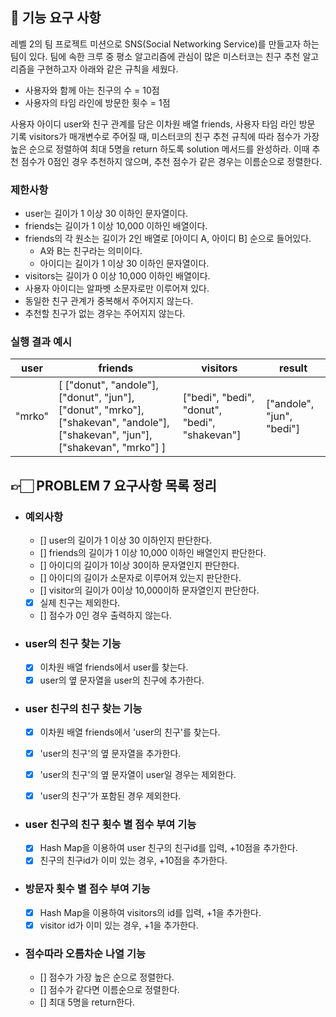 ## 🚀 기능 요구 사항

레벨 2의 팀 프로젝트 미션으로 SNS(Social Networking Service)를 만들고자 하는 팀이 있다. 팀에 속한 크루 중 평소 알고리즘에 관심이 많은 미스터코는 친구 추천 알고리즘을 구현하고자 아래와 같은 규칙을 세웠다.
- 사용자와 함께 아는 친구의 수 = 10점 
- 사용자의 타임 라인에 방문한 횟수 = 1점

사용자 아이디 user와 친구 관계를 담은 이차원 배열 friends, 사용자 타임 라인 방문 기록 visitors가 매개변수로 주어질 때, 미스터코의 친구 추천 규칙에 따라 점수가 가장 높은 순으로 정렬하여 최대 5명을 return 하도록 solution 메서드를 완성하라. 이때 추천 점수가 0점인 경우 추천하지 않으며, 추천 점수가 같은 경우는 이름순으로 정렬한다.

### 제한사항

- user는 길이가 1 이상 30 이하인 문자열이다.
- friends는 길이가 1 이상 10,000 이하인 배열이다.
- friends의 각 원소는 길이가 2인 배열로 [아이디 A, 아이디 B] 순으로 들어있다.
  - A와 B는 친구라는 의미이다.
  - 아이디는 길이가 1 이상 30 이하인 문자열이다.
- visitors는 길이가 0 이상 10,000 이하인 배열이다.
- 사용자 아이디는 알파벳 소문자로만 이루어져 있다.
- 동일한 친구 관계가 중복해서 주어지지 않는다.
- 추천할 친구가 없는 경우는 주어지지 않는다.

### 실행 결과 예시

| user   | friends                                                                                                                         | visitors                                      | result                    |
| ------ | ------------------------------------------------------------------------------------------------------------------------------- | --------------------------------------------- | ------------------------- |
| "mrko" | [ ["donut", "andole"], ["donut", "jun"], ["donut", "mrko"], ["shakevan", "andole"], ["shakevan", "jun"], ["shakevan", "mrko"] ] | ["bedi", "bedi", "donut", "bedi", "shakevan"] | ["andole", "jun", "bedi"] |



## 👉🏻 PROBLEM 7 요구사항 목록 정리

- ### 예외사항
  - [] user의 길이가 1 이상 30 이하인지 판단한다.
  - [] friends의 길이가 1 이상 10,000 이하인 배열인지 판단한다.
  - [] 아이디의 길이가 1이상 30이하 문자열인지 판단한다.
  - [] 아이디의 길이가 소문자로 이루어져 있는지 판단한다.
  - [] visitor의 길이가 0이상 10,000이하 문자열인지 판단한다.

  - [x] 실제 친구는 제외한다.
  - [] 점수가 0인 경우 출력하지 않는다.


- ### user의 친구 찾는 기능
  - [x] 이차원 배열 friends에서 user를 찾는다.
  - [x] user의 옆 문자열을 user의 친구에 추가한다.

- ### user 친구의 친구 찾는 기능
  - [x] 이차원 배열 friends에서 'user의 친구'를 찾는다.
  - [x] 'user의 친구'의 옆 문자열을 추가한다.
  - [x] 'user의 친구'의 옆 문자열이 user일 경우는 제외한다.

  - [x] 'user의 친구'가 포함된 경우 제외한다.

- ### user 친구의 친구 횟수 별 점수 부여 기능
  - [x] Hash Map을 이용하여 user 친구의 친구id를 입력, +10점을 추가한다.
  - [x] 친구의 친구id가 이미 있는 경우, +10점을 추가한다.

- ### 방문자 횟수 별 점수 부여 기능
  - [x] Hash Map을 이용하여 visitors의 id를 입력, +1을 추가한다.
  - [x] visitor id가 이미 있는 경우, +1을 추가한다.

- ### 점수따라 오름차순 나열 기능
  - [] 점수가 가장 높은 순으로 정렬한다.
  - [] 점수가 같다면 이름순으로 정렬한다.
  - [] 최대 5명을 return한다.
 